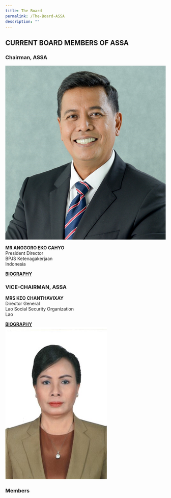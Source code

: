 ```yaml
---
title: The Board
permalink: /The-Board-ASSA
description: ""
---
```

## CURRENT BOARD MEMBERS OF ASSA


<style>
.directorDetails {
  width: 489px;
  height: 170px;
  /* margin: 0 auto; */
  display: block;
  margin: 0 auto;
}
</style>

### Chairman, ASSA
<div class="row">
	<div class="col is-4">
		<img src="/images/Board/ANGGORO%20EKO%20CAHYO.jpg" />
	</div>
	<div class="col is-8 has-text-centered">
		<p><strong>MR ANGGORO EKO CAHYO</strong> <br/>
						President Director <br/>
						BPJS Ketenagakerjaan<br/>
						Indonesia</p>
		<a href="/files/Biography/Anggoro%20Eko%20Cahyo.pdf" target="_blank">
			<strong>BIOGRAPHY</strong>
		</a>
	</div>
</div>

### VICE-CHAIRMAN, ASSA

<div class="row">
	<div class="col is-8 has-text-centered">
		<p><strong>MRS KEO CHANTHAVIXAY</strong> <br/>
						Director General <br/>
Lao Social Security Organization <br/>
Lao</p>
		<a href="/files/Biography/Keo Chanthavixay.pdf" target="_blank">
			<strong>BIOGRAPHY</strong>
		</a>
	</div>
	<div class="col is-4">
		<img src="/images/Board/KEO CHANTHAVIXAY.jpg" />
	</div>
</div>

### Members 
<div class="row has-text-centered">
	<div class="col is-4">
	</div>
	<div class="col is-4">
	</div>
	<div class="col is-4">
	</div>
</div>